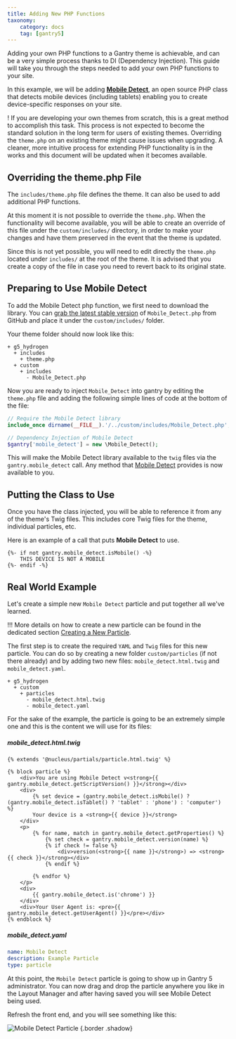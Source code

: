 ```yaml
---
title: Adding New PHP Functions
taxonomy:
    category: docs
    tag: [gantry5]
---
```


Adding your own PHP functions to a Gantry theme is achievable, and can be a very simple process thanks to DI (Dependency Injection). This guide will take you through the steps needed to add your own PHP functions to your site.

In this example, we will be adding [**Mobile Detect**](https://github.com/serbanghita/Mobile-Detect), an open source PHP class that detects mobile devices (including tablets) enabling you to create device-specific responses on your site.

! If you are developing your own themes from scratch, this is a great method to accomplish this task. This process is not expected to become the standard solution in the long term for users of existing themes. Overriding the `theme.php` on an existing theme might cause issues when upgrading. A cleaner, more intuitive process for extending PHP functionality is in the works and this document will be updated when it becomes available.

## Overriding the theme.php File

The `includes/theme.php` file defines the theme. It can also be used to add additional PHP functions.

At this moment it is not possible to override the `theme.php`. When the functionality will become available, you will be able to create an override of this file under the `custom/includes/` directory, in order to make your changes and have them preserved in the event that the theme is updated.

Since this is not yet possible, you will need to edit directly the `theme.php` located under `includes/` at the root of the theme. It is advised that you create a copy of the file in case you need to revert back to its original state.

## Preparing to Use Mobile Detect

To add the Mobile Detect php function, we first need to download the library. You can [grab the latest stable version](https://github.com/serbanghita/Mobile-Detect/blob/master/Mobile_Detect.php) of `Mobile_Detect.php` from GitHub and  place it under the `custom/includes/` folder.

Your theme folder should now look like this:



```
+ g5_hydrogen
  + includes
    + theme.php
  + custom
    + includes
      - Mobile_Detect.php
```



Now you are ready to inject `Mobile_Detect` into gantry by editing the `theme.php` file and adding the following simple lines of code at the bottom of the file:



```php
// Require the Mobile Detect library
include_once dirname(__FILE__).'/../custom/includes/Mobile_Detect.php';

// Dependency Injection of Mobile Detect
$gantry['mobile_detect'] = new \Mobile_Detect();
```



This will make the Mobile Detect library available to the `twig` files via the `gantry.mobile_detect` call. Any method that [Mobile Detect](https://github.com/serbanghita/Mobile-Detect/wiki/Code-examples) provides is now available to you.

## Putting the Class to Use

Once you have the class injected, you will be able to reference it from any of the theme's Twig files. This includes core Twig files for the theme, individual particles, etc.

Here is an example of a call that puts **Mobile Detect** to use.



```twig
{%- if not gantry.mobile_detect.isMobile() -%}
    THIS DEVICE IS NOT A MOBILE
{%- endif -%}
```



## Real World Example

Let's create a simple new `Mobile Detect` particle and put together all we've learned.

!!! More details on how to create a new particle can be found in the dedicated section [Creating a New Particle](../creating-a-new-particle).

The first step is to create the required `YAML` and `Twig` files for this new particle. You can do so by creating a new folder `custom/particles` (if not there already) and by adding two new files: `mobile_detect.html.twig` and `mobile_detect.yaml`.


```
+ g5_hydrogen
  + custom
    + particles
      - mobile_detect.html.twig
      - mobile_detect.yaml
```


For the sake of the example, the particle is going to be an extremely simple one and this is the content we will use for its files:

##### mobile_detect.html.twig


```twig
{% extends '@nucleus/partials/particle.html.twig' %}

{% block particle %}
    <div>You are using Mobile Detect v<strong>{{ gantry.mobile_detect.getScriptVersion() }}</strong></div>
    <div>
        {% set device = (gantry.mobile_detect.isMobile() ? (gantry.mobile_detect.isTablet() ? 'tablet' : 'phone') : 'computer') %}
        Your device is a <strong>{{ device }}</strong>
    </div>
    <p>
        {% for name, match in gantry.mobile_detect.getProperties() %}
            {% set check = gantry.mobile_detect.version(name) %}
            {% if check != false %}
                <div>version(<strong>{{ name }}</strong>) => <strong>{{ check }}</strong></div>
            {% endif %}

        {% endfor %}
    </p>
    <div>
        {{ gantry.mobile_detect.is('chrome') }}
    </div>
    <div>Your User Agent is: <pre>{{ gantry.mobile_detect.getUserAgent() }}</pre></div>
{% endblock %}

```


##### mobile_detect.yaml


``` yaml
name: Mobile Detect
description: Example Particle
type: particle
```


At this point, the `Mobile Detect` particle is going to show up in Gantry 5 administrator. You can now drag and drop the particle anywhere you like in the Layout Manager and after having saved you will see Mobile Detect being used.

Refresh the front end, and you will see something like this:

![Mobile Detect Particle](mobile_detect.jpg) {.border .shadow}
